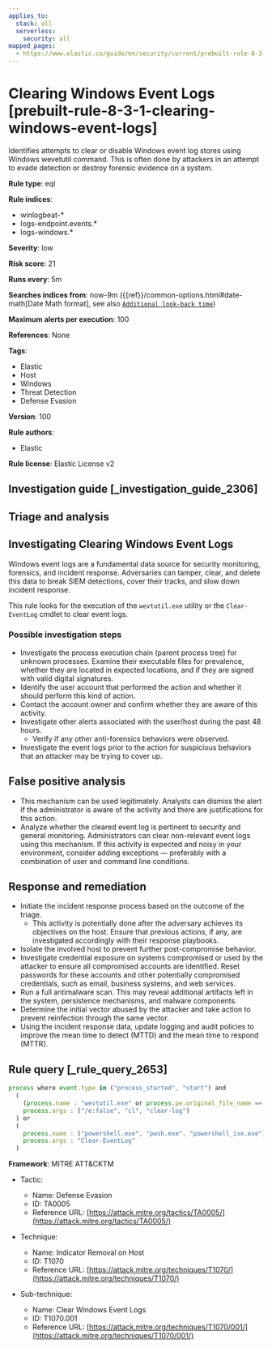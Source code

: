 ```yaml
---
applies_to:
  stack: all
  serverless:
    security: all
mapped_pages:
  - https://www.elastic.co/guide/en/security/current/prebuilt-rule-8-3-1-clearing-windows-event-logs.html
---
```


# Clearing Windows Event Logs [prebuilt-rule-8-3-1-clearing-windows-event-logs]

Identifies attempts to clear or disable Windows event log stores using Windows wevetutil command. This is often done by attackers in an attempt to evade detection or destroy forensic evidence on a system.

**Rule type**: eql

**Rule indices**:

* winlogbeat-*
* logs-endpoint.events.*
* logs-windows.*

**Severity**: low

**Risk score**: 21

**Runs every**: 5m

**Searches indices from**: now-9m ({{ref}}/common-options.html#date-math[Date Math format], see also [`Additional look-back time`](docs-content://solutions/security/detect-and-alert/create-detection-rule.md#rule-schedule))

**Maximum alerts per execution**: 100

**References**: None

**Tags**:

* Elastic
* Host
* Windows
* Threat Detection
* Defense Evasion

**Version**: 100

**Rule authors**:

* Elastic

**Rule license**: Elastic License v2

## Investigation guide [_investigation_guide_2306]

## Triage and analysis

## Investigating Clearing Windows Event Logs

Windows event logs are a fundamental data source for security monitoring, forensics, and incident response. Adversaries
can tamper, clear, and delete this data to break SIEM detections, cover their tracks, and slow down incident response.

This rule looks for the execution of the `wevtutil.exe` utility or the `Clear-EventLog` cmdlet to clear event logs.

### Possible investigation steps

- Investigate the process execution chain (parent process tree) for unknown processes. Examine their executable files
for prevalence, whether they are located in expected locations, and if they are signed with valid digital signatures.
- Identify the user account that performed the action and whether it should perform this kind of action.
- Contact the account owner and confirm whether they are aware of this activity.
- Investigate other alerts associated with the user/host during the past 48 hours.
  - Verify if any other anti-forensics behaviors were observed.
- Investigate the event logs prior to the action for suspicious behaviors that an attacker may be trying to cover up.

## False positive analysis

- This mechanism can be used legitimately. Analysts can dismiss the alert if the administrator is aware of the activity
and there are justifications for this action.
- Analyze whether the cleared event log is pertinent to security and general monitoring. Administrators can clear
non-relevant event logs using this mechanism. If this activity is expected and noisy in your environment, consider
adding exceptions — preferably with a combination of user and command line conditions.

## Response and remediation

- Initiate the incident response process based on the outcome of the triage.
  - This activity is potentially done after the adversary achieves its objectives on the host. Ensure that previous
  actions, if any, are investigated accordingly with their response playbooks.
- Isolate the involved host to prevent further post-compromise behavior.
- Investigate credential exposure on systems compromised or used by the attacker to ensure all compromised accounts are
identified. Reset passwords for these accounts and other potentially compromised credentials, such as email, business
systems, and web services.
- Run a full antimalware scan. This may reveal additional artifacts left in the system, persistence mechanisms, and
malware components.
- Determine the initial vector abused by the attacker and take action to prevent reinfection through the same vector.
- Using the incident response data, update logging and audit policies to improve the mean time to detect (MTTD) and the
mean time to respond (MTTR).

## Rule query [_rule_query_2653]

```js
process where event.type in ("process_started", "start") and
  (
    (process.name : "wevtutil.exe" or process.pe.original_file_name == "wevtutil.exe") and
    process.args : ("/e:false", "cl", "clear-log")
  ) or
  (
    process.name : ("powershell.exe", "pwsh.exe", "powershell_ise.exe") and
    process.args : "Clear-EventLog"
  )
```

**Framework**: MITRE ATT&CKTM

* Tactic:

    * Name: Defense Evasion
    * ID: TA0005
    * Reference URL: [https://attack.mitre.org/tactics/TA0005/](https://attack.mitre.org/tactics/TA0005/)

* Technique:

    * Name: Indicator Removal on Host
    * ID: T1070
    * Reference URL: [https://attack.mitre.org/techniques/T1070/](https://attack.mitre.org/techniques/T1070/)

* Sub-technique:

    * Name: Clear Windows Event Logs
    * ID: T1070.001
    * Reference URL: [https://attack.mitre.org/techniques/T1070/001/](https://attack.mitre.org/techniques/T1070/001/)



